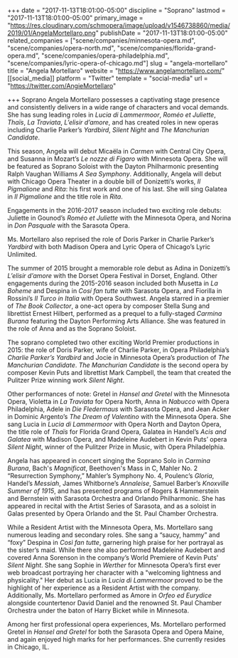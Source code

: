 +++
date = "2017-11-13T18:01:00-05:00"
discipline = "Soprano"
lastmod = "2017-11-13T18:01:00-05:00"
primary_image = "https://res.cloudinary.com/schmopera/image/upload/v1546738860/media/2019/01/AngelaMortellaro.png"
publishDate = "2017-11-13T18:01:00-05:00"
related_companies = ["scene/companies/minnesota-opera.md", "scene/companies/opera-north.md", "scene/companies/florida-grand-opera.md", "scene/companies/opera-philadelphia.md", "scene/companies/lyric-opera-of-chicago.md"]
slug = "angela-mortellaro"
title = "Angela Mortellaro"
website = "https://www.angelamortellaro.com/"
[[social_media]]
platform = "Twitter"
template = "social-media"
url = "https://twitter.com/AngieMortellaro"

+++
Soprano Angela Mortellaro possesses a captivating stage presence and consistently delivers in a wide range of characters and vocal demands. She has sung leading roles in *Lucia di Lammermoor*, *Roméo et Juliette*, *Thaïs*, *La Traviata*, *L’elisir d’amore*, and has created roles in new operas including Charlie Parker’s *Yardbird*, *Silent Night* and *The Manchurian Candidate*.
 
This season, Angela will debut Micaëla in *Carmen* with Central City Opera, and Susanna in Mozart’s *Le nozze di Figaro* with Minnesota Opera. She will be featured as Soprano Soloist with the Dayton Philharmonic presenting Ralph Vaughan Williams *A Sea Symphony*. Additionally, Angela will debut with Chicago Opera Theater in a double bill of Donizetti’s works, *Il Pigmalione* and *Rita*: his first work and one of his last. She will sing Galatea in *Il Pigmalione* and the title role in *Rita*.
 
Engagements in the 2016-2017 season included two exciting role debuts: Juliette in Gounod’s *Roméo et Juliette* with the Minnesota Opera, and Norina in *Don Pasquale* with the Sarasota Opera. 

Ms. Mortellaro also reprised the role of Doris Parker in Charlie Parker’s *Yardbird* with both Madison Opera and Lyric Opera of Chicago’s Lyric Unlimited.
 
The summer of 2015 brought a memorable role debut as Adina in Donizetti’s *L’elisir d’amore* with the Dorset Opera Festival in Dorset, England. Other engagements during the 2015-2016 season included both Musetta in *La Boheme* and Despina in *Cosí fan tutte* with Sarasota Opera, and Fiorilla in Rossini’s *Il Turco in Italia* with Opera Southwest. Angela starred in a premier of *The Book Collector*, a one-act opera by composer Stella Sung and librettist Ernest Hilbert, performed as a prequel to a fully-staged *Carmina Burana* featuring the Dayton Performing Arts Alliance. She was featured in the role of Anna and as the Soprano Soloist.

The soprano completed two other exciting World Premier productions in 2015: the role of Doris Parker, wife of Charlie Parker, in Opera Philadelphia’s *Charlie Parker’s Yardbird* and Jocie in Minnesota Opera’s production of *The Manchurian Candidate*. *The Manchurian Candidate* is the second opera by composer Kevin Puts and librettist Mark Campbell, the team that created the Pulitzer Prize winning work *Silent Night*.  
 
Other performances of note: Gretel in *Hansel and Gretel* with the Minnesota Opera, Violetta in *La Traviata* for Opera North, Anna in *Nabucco* with Opera Philadelphia, Adele in *Die Fledermaus* with Sarasota Opera, and Jean Acker in Dominic Argento’s *The Dream of Valentino* with the Minnesota Opera.  She sang Lucia in *Lucia di Lammermoor* with Opera North and Dayton Opera, the title role of *Thaïs* for Florida Grand Opera, Galatea in Handel’s *Acis and Galatea* with Madison Opera, and Madeleine Audebert in Kevin Puts’ opera *Silent Night*, winner of the Pulitzer Prize in Music, with Opera Philadelphia. 
 
Angela has appeared in concert singing the Soprano Solo in *Carmina Burana*, Bach's *Magnificat*, Beethoven's Mass in C, Mahler No. 2 “Resurrection Symphony,” Mahler’s Symphony No. 4, Poulenc’s *Gloria*, Handel’s *Messiah*, James Whitborne’s *Annaleise*, Samuel Barber’s *Knoxville Summer of 1915*, and has presented programs of Rogers & Hammerstein and Bernstein with Sarasota Orchestra and Orlando Philharmonic. She has appeared in recital with the Artist Series of Sarasota, and as a soloist in Galas presented by Opera Orlando and the St. Paul Chamber Orchestra.

While a Resident Artist with the Minnesota Opera, Ms. Mortellaro sang numerous leading and secondary roles. She sang a “saucy, hammy” and “foxy” Despina in *Così fan tutte*, garnering high praise for her portrayal as the sister’s maid.  While there she also performed Madeleine Audebert and covered Anna Sorenson in the company’s World Premiere of Kevin Puts' *Silent Night*. She sang Sophie in *Werther* for Minnesota Opera’s first ever web broadcast portraying her character with a "welcoming lightness and physicality." Her debut as Lucia in *Lucia di Lammermoor* proved to be the highlight of her experience as a Resident Artist with the company.  Additionally, Ms. Mortellaro performed as Amore in *Orfeo ed Eurydice* alongside countertenor David Daniel and the renowned St. Paul Chamber Orchestra under the baton of Harry Bicket while in Minnesota. 
 
Among her first professional opera experiences, Ms. Mortellaro performed Gretel in *Hansel and Gretel* for both the Sarasota Opera and Opera Maine, and again enjoyed high marks for her performances. She currently resides in Chicago, IL.